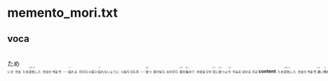 <h1>memento_mori.txt</h1>
<h2>voca</h2><br>
ため<Ruby>息<rt>いき<br>
한숨<br>
ため<Ruby>息<rt>いき</rt></Ruby><Ruby>色<rt>いろ</rt></Ruby>した<br>
한숨의 색을 띈<br>
---<br>
<Ruby>枯<rt>か</rt></Ruby>れる<br>
마르다;시들다<br>
<Ruby>枯<rt>か</rt></Ruby>れないように<br>
시들지 않도록<br>
---<br>
<Ruby>放<rt>はな</rt></Ruby>つ<br>
풀어놓다; 놓아주다.<br>
<Ruby>風<rt>かぜ</rt></Ruby>を<Ruby>集<rt>あつ</rt></Ruby>めて<br>
바람을 모아<br>
<Ruby>空<rt>そら</rt></Ruby>に<Ruby>放<rt>はな</rt></Ruby>つよ<Ruby>今<rt>いま</rt></Ruby><br>
하늘로 내보내, 지금<br>
<h2>content</h2><br>
ため<Ruby>息<rt>いき</rt></Ruby><Ruby>色<rt>いろ</rt></Ruby>した<br>
한숨의 색을 띈<br>
<Ruby>通<rt>かよ</rt></Ruby>い<Ruby>慣<rt>な</rt></Ruby>れた<Ruby>道<rt>みち</rt></Ruby><br>
늘 다녀 익숙한 길<br>
---<br>
<Ruby>人混<rt>ひとご</rt></Ruby>みの<Ruby>中<rt>なか</rt></Ruby>へ<br>
인파속으로<br>
<Ruby>吸<rt>す</rt></Ruby>いこまれてく<br>
빨려 들어가네<br>
---<br>
<Ruby>消<rt>き</rt></Ruby>えてった<Ruby>小<rt>ちい</rt></Ruby>さな<Ruby>夢<rt>ゆめ</rt></Ruby>を<br>
사라졌던 작은 꿈을<br>
なんとなくね<Ruby>数<rt>かぞ</rt></Ruby>えて<br>
나도 모르게 헤아려봐<br>
---<br>
<Ruby>同年代<rt>どうねんだい</rt></Ruby>の<Ruby>友人<rt>ゆうじん</rt></Ruby><Ruby>達<rt>たち</rt></Ruby>が<br>
동년대의 친구들이<br>
<Ruby>家族<rt>かぞく</rt></Ruby>を<Ruby>築<rt>きず</rt></Ruby>いてく<br>
가족을 이뤄가네<br>
---<br>
<Ruby>人生<rt>じんせい</rt></Ruby>觀は<Ruby>様々<rt>さまざま</rt></Ruby><br>
인생관은 가지각색<br>
そう<Ruby>誰<rt>だれ</rt></Ruby>もが<Ruby>知<rt>し</rt></Ruby>ってる<br>
그래, 누구나 알고 있지<br>
---<br>
<Ruby>悲<rt>かな</rt></Ruby>しみをまた<Ruby>優<rt>やさ</rt></Ruby>しさに<br>
슬픔을 다시 다정함으로<br>
<Ruby>変<rt>か</rt></Ruby>えながら<Ruby>生<rt>い</rt></Ruby>きてく<br>
바꾸면서 살아가네<br>
---<br>
<Ruby>負<rt>ま</rt></Ruby>けないように<br>
지지않도록<br>
<Ruby>枯<rt>か</rt></Ruby>れないように<br>
시들지 않도록<br>
---<br>
<Ruby>笑<rt>わら</rt></Ruby>ってさく<Ruby>花<rt>はな</rt></Ruby>になろう<br>
웃으며 필 꽃이 되자<br>
---<br>
ふと<Ruby>自分<rt>じぶん</rt></Ruby>に<br>
문득 자신을<br>
<Ruby>迷<rt>まよ</rt></Ruby>うときは<br>
잃고 헤맬때는<br>
---<br>
<Ruby>風<rt>かぜ</rt></Ruby>を<Ruby>集<rt>あつ</rt></Ruby>めて<br>
바람을 모아<br>
<Ruby>空<rt>そら</rt></Ruby>に<Ruby>放<rt>はな</rt></Ruby>つよ<Ruby>今<rt>いま</rt></Ruby><br>
하늘로 내보내, 지금<br>
---<br>
<Ruby>恋愛<rt>れんあい</rt></Ruby><Ruby>観<rt>かん</rt></Ruby>や<Ruby>感情<rt>かんじょう</rt></Ruby><Ruby>論<rt>ろん</rt></Ruby>で<br>
연애관이나 감정론으로<br>
<Ruby>愛<rt>あい</rt></Ruby>は<Ruby>語<rt>かた</rt></Ruby>れない<br>
사랑을 말할 순 없어<br>
---<br>
この<Ruby>想<rt>おも</rt></Ruby>いが<br>
이 마음이<br>
<Ruby>消<rt>き</rt></Ruby>えぬように<br>
사라지지 않도록<br>
そっと<Ruby>祈<rt>いの</rt></Ruby>るだけ<br>
살며시 기도할 뿐<br>
---<br>
<Ruby>甘<rt>あま</rt></Ruby>えぬように<br>
응석부리지 않도록<br>
<Ruby>寄<rt>よ</rt></Ruby>り<Ruby>添<rt>そ</rt></Ruby>うように<br>
바싹 붙어있도록<br>
---<br>
<Ruby>孤独<rt>こどく</rt></Ruby>を<Ruby>分<rt>わ</rt></Ruby>け<Ruby>合<rt>あ</rt></Ruby>うように<br>
고독을 서로 나누도록<br>
---<br>
<Ruby>等身<rt>とうしん</rt></Ruby><Ruby>大<rt>だい</rt></Ruby>の<Ruby>自分<rt>じぶん</rt></Ruby>だって<br>
등신대의 자신이라도<br>
きっと<Ruby>愛<rt>あい</rt></Ruby>せるから<br>
분명 사랑할 수 있기에<br>
---<br>
<Ruby>最大限<rt>さいだいげん</rt></Ruby>の<Ruby>夢<rt>ゆめ</rt></Ruby><Ruby>描<rt>えが</rt></Ruby>くよ<br>
최대한의 꿈 그려요<br>
たとえ<Ruby>無謀<rt>むぼう</rt></Ruby>だと<br>
설령 무모하다고<br>
<Ruby>人<rt>ひと</rt></Ruby>が<Ruby>笑<rt>わら</rt></Ruby>ってもいいや<br>
타인이 웃어도 좋아<br>
---<br>
やがてすべてが<br>
머지않아 모든 것이<br>
<Ruby>散<rt>ち</rt></Ruby>り<Ruby>行<rt>い</rt></Ruby>く<Ruby>運命<rt>うんめい</rt></Ruby>であっても<br>
흩어져 갈 운명이라도<br>
---<br>
わかってるんだよ<br>
알고 있어<br>
<Ruby>多少<rt>たしょう</rt></Ruby>リスクを<Ruby>背負<rt>せお</rt></Ruby>っえも<br>
다소 위험부담을 안고라도<br>
---<br>
<Ruby>手<rt>て</rt></Ruby>にしたい<br>
손에 넣고 싶어<br>
<Ruby>愛<rt>あい</rt></Ruby>..<Ruby>愛<rt>あい</rt></Ruby><br>
사랑. 사랑<br>
---<br>
<Ruby>負<rt>ま</rt></Ruby>けないように<br>
지지않도록<br>
<Ruby>枯<rt>か</rt></Ruby>れないように<br>
시들지 않도록<br>
---<br>
<Ruby>笑<rt>わら</rt></Ruby>ってさく<Ruby>花<rt>はな</rt></Ruby>になろう<br>
웃으며 필 꽃이 되자<br>
---<br>
ふと<Ruby>自分<rt>じぶん</rt></Ruby>に<Ruby>迷<rt>まよ</rt></Ruby>うときは<br>
문득 자신을 잃었을 때는<br>
<Ruby>風<rt>かぜ</rt></Ruby>を<Ruby>集<rt>あつ</rt></Ruby>めて<Ruby>空<rt>そら</rt></Ruby>に<Ruby>放<rt>はな</rt></Ruby>つよ<br>
바람을 모아 하늘로 내보내<br>
---<br>
ラララ<br>
라라라...<br>
---<br>
<Ruby>心<rt>こころ</rt></Ruby>の<Ruby>中<rt>なか</rt></Ruby>に<Ruby>永遠<rt>えいえん</rt></Ruby>なる<Ruby>花<rt>はな</rt></Ruby>をさかそう<br>
마음속에 영원한 꽃을 피우자<br>
---<br>
<h2>end</h2>
